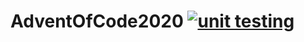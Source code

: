 # AdventOfCode2020 [![unit testing](https://github.com/studio3104/AdventOfCode2020/workflows/unit%20testing/badge.svg)](https://github.com/studio3104/AdventOfCode2020/actions?query=workflow%3A%22unit+testing%22)
